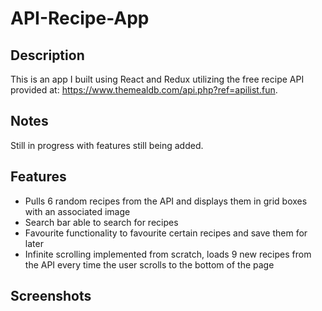 # API-Recipe-App
## Description
This is an app I built using React and Redux utilizing the free recipe API provided at: https://www.themealdb.com/api.php?ref=apilist.fun.

## Notes
Still in progress with features still being added.

## Features
* Pulls 6 random recipes from the API and displays them in grid boxes with an associated image 
* Search bar able to search for recipes 
* Favourite functionality to favourite certain recipes and save them for later
* Infinite scrolling implemented from scratch, loads 9 new recipes from the API every time the user scrolls to the bottom of the page

## Screenshots

